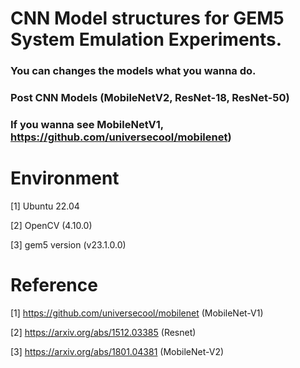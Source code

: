 #  CNN Model structures for GEM5 System Emulation Experiments.


### You can changes the models what you wanna do.

### Post CNN Models (MobileNetV2, ResNet-18, ResNet-50)
### If you wanna see MobileNetV1, https://github.com/universecool/mobilenet)



# Environment
[1] Ubuntu 22.04

[2] OpenCV (4.10.0) 

[3] gem5 version (v23.1.0.0)

# Reference
[1] https://github.com/universecool/mobilenet (MobileNet-V1)

[2] https://arxiv.org/abs/1512.03385 (Resnet)

[3] https://arxiv.org/abs/1801.04381 (MobileNet-V2)
